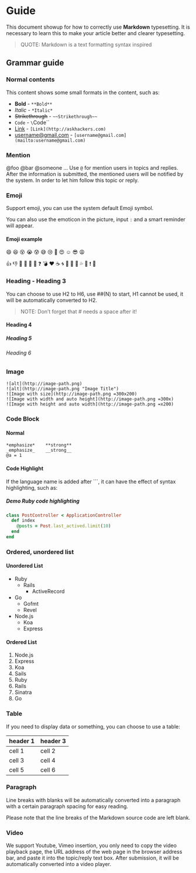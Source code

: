 # Guide

This document showup for how to correctly use **Markdown** typesetting. It is necessary to learn this to make your article better and clearer typesetting.

> QUOTE: Markdown is a text formatting syntax inspired

## Grammar guide

### Normal contents

This content shows some small formats in the content, such as:

- **Bold** - `**Bold**`
- _Italic_ - `*Italic*`
- ~~Strikethrough~~ - `~~Strikethrough~~`
- `Code` - `\`Code\``
- [Link](http://askhackers.com) - `[Link](http://askhackers.com)`
- [username@gmail.com](mailto:username@gmail.com) - `[username@gmail.com](mailto:username@gmail.com)`

### Mention

@foo @bar @someone ... Use `@` for mention users in topics and replies. After the information is submitted, the mentioned users will be notified by the system. In order to let him follow this topic or reply.

### Emoji

Support emoji, you can use the system default Emoji symbol.

You can also use the emoticon in the picture, input `:` and a smart reminder will appear.

#### Emoji example

:smile: :laughing: :dizzy_face: :sob: :cold_sweat: :sweat_smile: :cry: :triumph: :heart_eyes: :relaxed: :sunglasses: :weary:

:+1: :-1: :100: :clap: :bell: :gift: :question: :bomb: :heart: :coffee: :cyclone: :bow: :kiss: :pray: :sweat_drops: :hankey: :exclamation: :anger:

### Heading - Heading 3

You can choose to use H2 to H6, use ##(N) to start, H1 cannot be used, it will be automatically converted to H2.

> NOTE: Don’t forget that # needs a space after it!

#### Heading 4

##### Heading 5

###### Heading 6

### Image

```
![alt](http://image-path.png)
![alt](http://image-path.png "Image Title")
![Image with size](http://image-path.png =300x200)
![Image with width and auto height](http://image-path.png =300x)
![Image with height and auto width](http://image-path.png =x200)
```

### Code Block

#### Normal

```
*emphasize*    **strong**
_emphasize_    __strong__
@a = 1
```

#### Code Highlight

If the language name is added after \`\`\`, it can have the effect of syntax highlighting, such as:

##### Demo Ruby code highlighting

```ruby
class PostController < ApplicationController
  def index
    @posts = Post.last_actived.limit(10)
  end
end
```

### Ordered, unordered list

#### Unordered List

- Ruby
  - Rails
    - ActiveRecord
- Go
  - Gofmt
  - Revel
- Node.js
  - Koa
  - Express

#### Ordered List

1. Node.js
1. Express
1. Koa
1. Sails
1. Ruby
1. Rails
1. Sinatra
1. Go

### Table

If you need to display data or something, you can choose to use a table:

| header 1 | header 3 |
| -------- | -------- |
| cell 1   | cell 2   |
| cell 3   | cell 4   |
| cell 5   | cell 6   |

### Paragraph

Line breaks with blanks will be automatically converted into a paragraph with a certain paragraph spacing for easy reading.

Please note that the line breaks of the Markdown source code are left blank.

### Video

We support Youtube, Vimeo insertion, you only need to copy the video playback page, the URL address of the web page in the browser address bar, and paste it into the topic/reply text box. After submission, it will be automatically converted into a video player.

